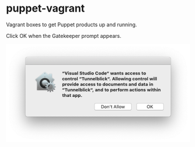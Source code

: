 # puppet-vagrant
Vagrant boxes to get Puppet products up and running.

Click OK when the Gatekeeper prompt appears.

![Gatekeeper](Gatekeeper.png)
